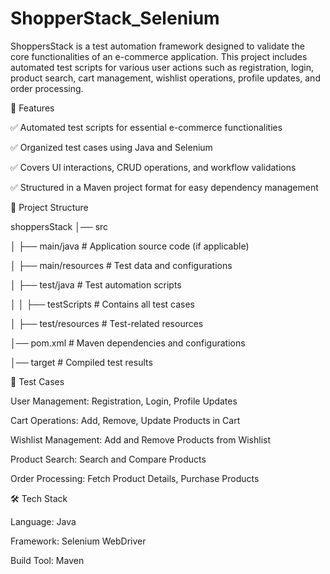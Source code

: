 # ShopperStack_Selenium

ShoppersStack is a test automation framework designed to validate the core functionalities of an e-commerce application. This project includes automated test scripts for various user actions such as registration, login, product search, cart management, wishlist operations, profile updates, and order processing.

📌 Features

✅ Automated test scripts for essential e-commerce functionalities

✅ Organized test cases using Java and Selenium

✅ Covers UI interactions, CRUD operations, and workflow validations

✅ Structured in a Maven project format for easy dependency management

📂 Project Structure

shoppersStack
 │── src

   │   ├── main/java             # Application source code (if applicable)

   │   ├── main/resources        # Test data and configurations

   │   ├── test/java             # Test automation scripts

   │   │   ├── testScripts       # Contains all test cases

   │   ├── test/resources        # Test-related resources

   │── pom.xml                   # Maven dependencies and configurations

   │── target                    # Compiled test results

📑 Test Cases

User Management: Registration, Login, Profile Updates

Cart Operations: Add, Remove, Update Products in Cart

Wishlist Management: Add and Remove Products from Wishlist

Product Search: Search and Compare Products

Order Processing: Fetch Product Details, Purchase Products


🛠 Tech Stack

Language: Java

Framework: Selenium WebDriver

Build Tool: Maven
